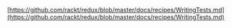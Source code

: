 [https://github.com/rackt/redux/blob/master/docs/recipes/WritingTests.md](https://github.com/rackt/redux/blob/master/docs/recipes/WritingTests.md)
